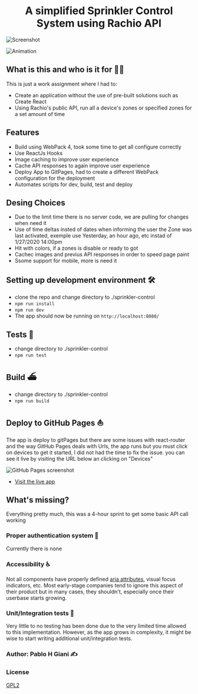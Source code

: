 <h1 align="center">A simplified Sprinkler Control System using Rachio API </h1>

![Screenshot](https://res.cloudinary.com/pablo-giani/image/upload/v1580330508/Screen_Shot_2020-01-29_at_1.41.21_PM_nvesh9.png)

![Animation](https://res.cloudinary.com/pablo-giani/image/upload/v1580331736/animation_anlis1.gif)

## What is this and who is it for 🤷‍♀️

This is just a work assignment where I had to:

- Create an application without the use of pre-built solutions such as Create React
- Using Rachio's public API, run all a device's zones or specified zones for a set amount of time

## Features

- Build using WebPack 4, took some time to get all configure correctly
- Use ReactJs Hooks
- Image caching to improve user experience
- Cache API responses to again improve user experience
- Deploy App to GitPages, had to create a different WebPack configuration for the deployment
- Automates scripts for dev, build, test and deploy

## Desing Choices

- Due to the limit time there is no server code, we are pulling for changes when need it
- Use of time deltas insted of dates when informing the user the Zone was last activated, exemple use Yesterday, an hour ago, etc instad of 1/27/2020 14:00pm
- Hit with colors, if a zones is disable or ready to got
- Cachec images and previus API responses in order to speed page paint
- Ssome support for mobile, more is need it

## Setting up development environment 🛠

- clone the repo and change directory to ./sprinkler-control
- `npm run install`
- `npm run dev`
- The app should now be running on `http://localhost:8080/`

## Tests 🚥

- change directory to ./sprinkler-control
- `npm run test`

## Build ⛴

- change directory to ./sprinkler-control
- `npm run build`

## Deploy to GitHub Pages ⛵

The app is deploy to gitPages but there are some issues with react-router and the way GitHub Pages deals with Urls, the app runs but you must click on devices to get it started, I did not had the time to fix the issue. you can see it live by visiting the URL below an clicking on "Devices"

![GitHub Pages screenshot](https://res.cloudinary.com/pablo-giani/image/upload/v1580332317/deviceissues_bsqkpt.gif)

- <a href="https://pgiani.github.io/sprinkler-control/">Visit the live app</a>

## What's missing?

Everything pretty much, this was a 4-hour sprint to get some basic API call working

### Proper authentication system 🔐

Currently there is none

### Accessibility ♿

Not all components have properly defined [aria attributes](https://developer.mozilla.org/en-US/docs/Web/Accessibility/ARIA), visual focus indicators, etc. Most early-stage companies tend to ignore this aspect of their product but in many cases, they shouldn't, especially once their userbase starts growing.

### Unit/Integration tests 🧪

Very little to no testing has been done due to the very limited time allowed to this implementation. However, as the app grows in complexity, it might be wise to start writing additional unit/integration tests.

### Author: Pablo H Giani ✍️

### License

[GPL2](https://github.com/pgiani/sprinkler-control/blob/master/LICENSE)
